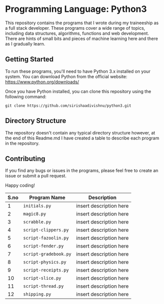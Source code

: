 # Programming Language: Python3

This repository contains the programs that I wrote during my traineeship as a full stack developer. These programs cover a wide range of topics, including data structures, algorithms, functions and web development. There are hints of small bits and pieces of machine learning here and there as I gradually learn.

## Getting Started

To run these programs, you'll need to have Python 3.x installed on your system. You can download Python from the official website: https://www.python.org/downloads/

Once you have Python installed, you can clone this repository using the following command:

```
git clone https://github.com/sirishaadivishnu/python3.git
```

## Directory Structure

The repository doesn't contain any typical directory structure however, at the end of this Readme.md I have created a table to describe each program in the repository.

## Contributing

If you find any bugs or issues in the programs, please feel free to create an issue or submit a pull request.

Happy coding!



| S.no  | Program Name | Description |
| ------------- | ------------- | ------------- |
| 1  | `initials.py`  | insert description here  |
| 2  | `magic8.py`  | insert description here  |
| 3  | `scrabble.py`  | insert description here  |
| 4  | `script-clippers.py`  | insert description here  |
| 5  | `script-fazoolin.py`  | insert description here  |
| 6  | `script-fender.py`  | insert description here  |
| 7  | `script-gradebook.py`  | insert description here  |
| 8  | `script-physics.py`  | insert description here  |
| 9  | `script-receipts.py`  | insert description here  |
| 10  | `script-slice.py`  | insert description here  |
| 11  | `script-thread.py`  | insert description here  |
| 12  | `shipping.py`  | insert description here  |